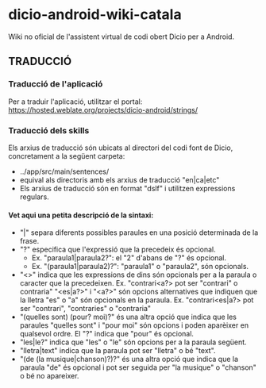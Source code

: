 # dicio-android-wiki-catala
Wiki no oficial de l'assistent virtual de codi obert Dicio per a Android.

## TRADUCCIÓ
### Traducció de l'aplicació
Per a traduir l'aplicació, utilitzar el portal:
https://hosted.weblate.org/projects/dicio-android/strings/

### Traducció dels skills
Els arxius de traducció són ubicats al directori del codi font de Dicio, concretament a la següent carpeta:
- ../app/src/main/sentences/<cll>
- <cll> equival als directoris amb els arxius de traducció "en|ca|etc" 
- Els arxius de traducció són en format "dslf" i utilitzen expressions regulars.

#### Vet aqui una petita descripció de la sintaxi:
- "|" separa diferents possibles paraules en una posició determinada de la frase.
- "?" especifica que l'expressió que la precedeix és opcional.
  - Ex. "paraula1|paraula2?": el "2" d'abans de "?" és opcional.
  - Ex. "(paraula1|paraula2)?": "paraula1" o "paraula2", són opcionals.
- "<>"  indica que les expressions de dins són opcionals per a la paraula o caracter que la precedeixen.
        Ex. "contrari<a?> pot ser "contrari" o contraria"
"<es|a?>" i "<a?>" són opcions alternatives que indiquen que la lletra "es" o "a" són opcionals en la paraula.
        Ex. "contrari<es|a?> pot ser "contrari", "contraries" o "contraria"
- "(quelles sont) (pour? moi)?" és una altra opció que indica que les paraules "quelles sont" i "pour moi" són opcions i poden aparèixer en qualsevol ordre. El "?" indica que "pour" és opcional.
- "les|le?" indica que "les" o "le" són opcions per a la paraula següent.
- "lletra|text" indica que la paraula pot ser "lletra" o bé "text".
- "(de (la musique|chanson)?)?" és una altra opció que indica que la paraula "de" és opcional i pot ser seguida per "la musique" o "chanson" o bé no apareixer.
